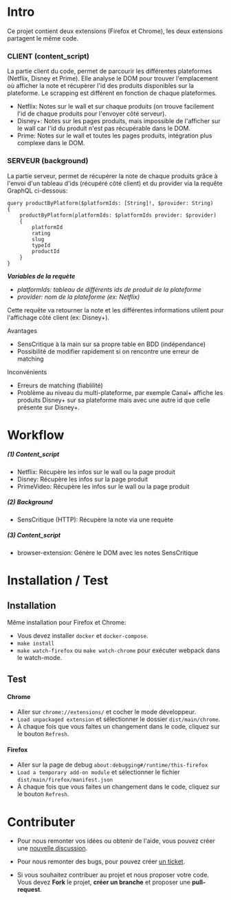 # Intro

Ce projet contient deux extensions (Firefox et Chrome), les deux extensions partagent le même code.

### **CLIENT (content_script)**

La partie client du code, permet de parcourir les différentes plateformes (Netflix, Disney et Prime). Elle analyse le DOM pour trouver l'emplacement où afficher la note et récupèrer l'id des produits disponibles sur la plateforme. Le scrapping est différent en fonction de chaque plateformes.

- Netflix: Notes sur le wall et sur chaque produits (on trouve facilement l'id de chaque produits pour l'envoyer côté serveur).
- Disney+: Notes sur les pages produits, mais impossible de l'afficher sur le wall car l'id du produit n'est pas récupérable dans le DOM.
- Prime: Notes sur le wall et toutes les pages produits, intégration plus complexe dans le DOM.

### **SERVEUR (background)**

La partie serveur, permet de récupérer la note de chaque produits grâce à l'envoi d'un tableau d'ids (récupéré côté client) et du provider via la requête GraphQL ci-dessous:

```
query productByPlatform($platformIds: [String]!, $provider: String)
{
    productByPlatform(platformIds: $platformIds provider: $provider)
    {
        platformId
        rating
        slug
        typeId
        productId
    }
}
```

**_Variables de la requète_**

- _platformIds: tableau de différents ids de produit de la plateforme_
- _provider: nom de la plateforme (ex: Netflix)_

Cette requête va retourner la note et les différentes informations utilent pour l'affichage côté client (ex: Disney+).

Avantages

- SensCritique à la main sur sa propre table en BDD (indépendance)
- Possibilité de modifier rapidement si on rencontre une erreur de matching

Inconvénients

- Erreurs de matching (fiablilité)
- Problème au niveau du multi-plateforme, par exemple Canal+ affiche les produits Disney+ sur sa plateforme mais avec une autre id que celle présente sur Disney+.

# Workflow

##### (1) Content_script

- Netflix: Récupère les infos sur le wall ou la page produit
- Disney: Récupère les infos sur la page produit
- PrimeVideo: Récupère les infos sur le wall ou la page produit

##### (2) Background

- SensCritique (HTTP): Récupère la note via une requète

##### (3) Content_script

- browser-extension: Génère le DOM avec les notes SensCritique

# Installation / Test

## Installation

Même installation pour Firefox et Chrome:

- Vous devez installer `docker` et `docker-compose`.
- `make install`
- `make watch-firefox` ou `make watch-chrome` pour exécuter webpack dans le watch-mode.

## Test

#### Chrome

- Aller sur `chrome://extensions/` et cocher le mode développeur.
- `Load unpackaged extension` et sélectionner le dossier `dist/main/chrome`.
- À chaque fois que vous faites un changement dans le code, cliquez sur le bouton `Refresh`.

#### Firefox

- Aller sur la page de debug `about:debugging#/runtime/this-firefox`
- `Load a temporary add-on module` et sélectionner le fichier `dist/main/firefox/manifest.json`
- À chaque fois que vous faites un changement dans le code, cliquez sur le bouton `Refresh`.

# Contributer

- Pour nous remonter vos idées ou obtenir de l'aide, vous pouvez créer une [nouvelle discussion](https://github.com/SensCritique/browser-extension/discussions).
- Pour nous remonter des bugs, pour pouvez créer [un ticket](https://github.com/SensCritique/browser-extension/issues/new).

- Si vous souhaitez contribuer au projet et nous proposer votre code. Vous
  devez **Fork** le projet, **créer un branche** et proposer une **pull-request**.
